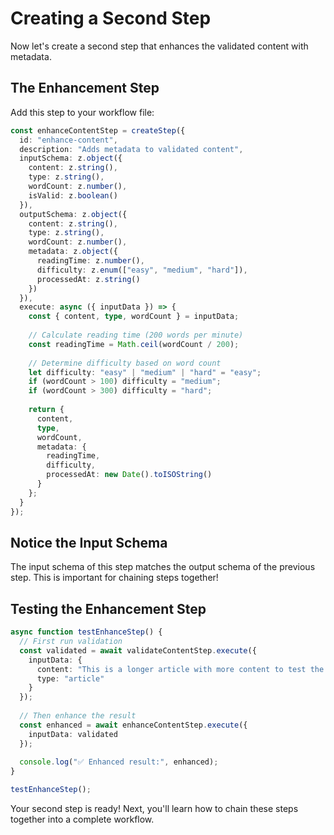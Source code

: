 # Creating a Second Step

Now let's create a second step that enhances the validated content with metadata.

## The Enhancement Step

Add this step to your workflow file:

```typescript
const enhanceContentStep = createStep({
  id: "enhance-content",
  description: "Adds metadata to validated content",
  inputSchema: z.object({
    content: z.string(),
    type: z.string(),
    wordCount: z.number(),
    isValid: z.boolean()
  }),
  outputSchema: z.object({
    content: z.string(),
    type: z.string(),
    wordCount: z.number(),
    metadata: z.object({
      readingTime: z.number(),
      difficulty: z.enum(["easy", "medium", "hard"]),
      processedAt: z.string()
    })
  }),
  execute: async ({ inputData }) => {
    const { content, type, wordCount } = inputData;
    
    // Calculate reading time (200 words per minute)
    const readingTime = Math.ceil(wordCount / 200);
    
    // Determine difficulty based on word count
    let difficulty: "easy" | "medium" | "hard" = "easy";
    if (wordCount > 100) difficulty = "medium";
    if (wordCount > 300) difficulty = "hard";
    
    return {
      content,
      type,
      wordCount,
      metadata: {
        readingTime,
        difficulty,
        processedAt: new Date().toISOString()
      }
    };
  }
});
```

## Notice the Input Schema

The input schema of this step matches the output schema of the previous step. This is important for chaining steps together!

## Testing the Enhancement Step

```typescript
async function testEnhanceStep() {
  // First run validation
  const validated = await validateContentStep.execute({
    inputData: {
      content: "This is a longer article with more content to test the enhancement step properly.",
      type: "article"
    }
  });
  
  // Then enhance the result
  const enhanced = await enhanceContentStep.execute({
    inputData: validated
  });
  
  console.log("✅ Enhanced result:", enhanced);
}

testEnhanceStep();
```

Your second step is ready! Next, you'll learn how to chain these steps together into a complete workflow.